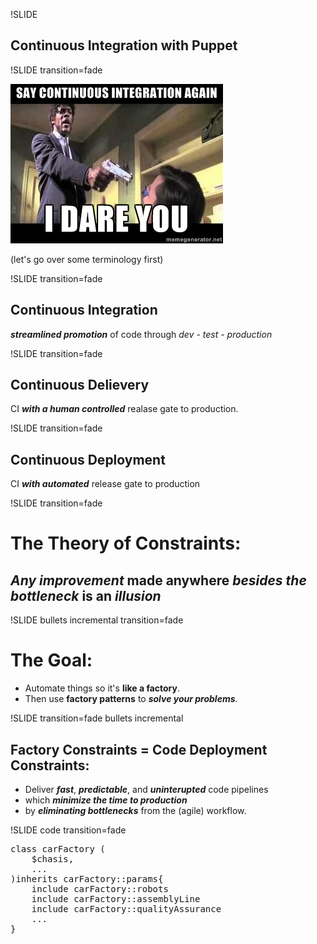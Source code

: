 !SLIDE 
## Continuous Integration with Puppet  

!SLIDE transition=fade

![this](cont_integration_dare.jpg) 

(let's go over some terminology first)

!SLIDE transition=fade

## Continuous Integration

***streamlined promotion*** of code through *dev - test - production* 

!SLIDE transition=fade

## Continuous Delievery

CI ***with a human controlled*** realase gate to production.

!SLIDE transition=fade

## Continuous Deployment

CI ***with automated*** release gate to production

!SLIDE transition=fade

# The Theory of Constraints: #
## ***Any improvement*** made anywhere ***besides the bottleneck*** is an ***illusion***

!SLIDE bullets incremental transition=fade

# The Goal: 
* Automate things so it's **like a factory**.
* Then use **factory patterns** to ***solve your problems***.

!SLIDE transition=fade bullets incremental

## **Factory Constraints** = **Code Deployment Constraints**: 
* Deliver ***fast***, ***predictable***, and ***uninterupted*** code pipelines 
* which ***minimize the time to production*** 
* by ***eliminating bottlenecks*** from the (agile) workflow. 

!SLIDE code transition=fade

<pre class="sh_Puppet">
class carFactory (
	$chasis,
	...
)inherits carFactory::params{	
	include carFactory::robots
	include carFactory::assemblyLine
	include carFactory::qualityAssurance
	...
}
</pre>

